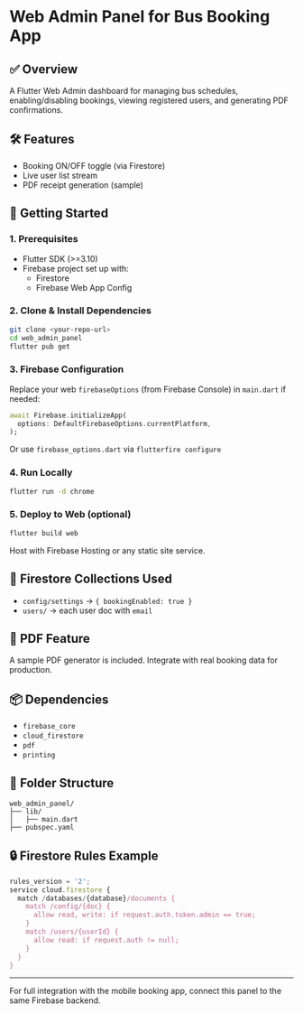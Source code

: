 # Web Admin Panel for Bus Booking App

## ✅ Overview
A Flutter Web Admin dashboard for managing bus schedules, enabling/disabling bookings, viewing registered users, and generating PDF confirmations.

## 🛠 Features
- Booking ON/OFF toggle (via Firestore)
- Live user list stream
- PDF receipt generation (sample)

## 🚀 Getting Started

### 1. Prerequisites
- Flutter SDK (>=3.10)
- Firebase project set up with:
  - Firestore
  - Firebase Web App Config

### 2. Clone & Install Dependencies
```bash
git clone <your-repo-url>
cd web_admin_panel
flutter pub get
```

### 3. Firebase Configuration
Replace your web `firebaseOptions` (from Firebase Console) in `main.dart` if needed:
```dart
await Firebase.initializeApp(
  options: DefaultFirebaseOptions.currentPlatform,
);
```
Or use `firebase_options.dart` via `flutterfire configure`

### 4. Run Locally
```bash
flutter run -d chrome
```

### 5. Deploy to Web (optional)
```bash
flutter build web
```
Host with Firebase Hosting or any static site service.

## 🔐 Firestore Collections Used
- `config/settings` → `{ bookingEnabled: true }`
- `users/` → each user doc with `email`

## 🧾 PDF Feature
A sample PDF generator is included. Integrate with real booking data for production.

## 📦 Dependencies
- `firebase_core`
- `cloud_firestore`
- `pdf`
- `printing`

## 📁 Folder Structure
```
web_admin_panel/
├── lib/
│   ├── main.dart
├── pubspec.yaml
```

## 🔒 Firestore Rules Example
```javascript
rules_version = '2';
service cloud.firestore {
  match /databases/{database}/documents {
    match /config/{doc} {
      allow read, write: if request.auth.token.admin == true;
    }
    match /users/{userId} {
      allow read: if request.auth != null;
    }
  }
}
```

---

For full integration with the mobile booking app, connect this panel to the same Firebase backend.
